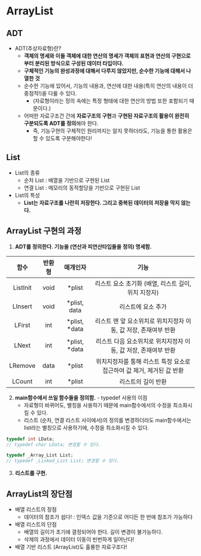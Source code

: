 # ArrayList

## ADT
  - ADT(추상자료형)란?
    - **객체의 명세와 이들 객체에 대한 연산의 명세가 객체의 표현과 연산의 구현으로부터 분리된 방식으로 구성된 데이터 타입이다.**
    - **구체적인 기능의 완성과정에 대해서 다루지 않았지만, 순수한 기능에 대해서 나열한 것**
    - 순수한 기능에 있어서, 기능의 내용과, 연산에 대한 내용(특히 연산의 내용이 더 중점적!)을 다룰 수 있다.
      - (자료형이라는 정의 속에는 특정 형태에 대한 연산의 방법 또한 포함되기 때문이다.)
    - 어떠한 자료구조건 간에 **자료구조의 구현**과 **구현된 자료구조의 활용이 완전히 구분되도록 ADT를 정의**해야 한다.
      - 즉, 기능구현의 구체적인 원리까지는 알지 못하더라도, 기능을 통한 활용은 할 수 있도록 구분해야한다!
      
## List
  - List의 종류
    - 순차 List : 배열을 기반으로 구현된 List
    - 연결 List : 메모리의 동적할당을 기반으로 구현된 List
  - List의 특성
    - **List는 자료구조를 나란히 저장한다. 그리고 중복된 데이터의 저장을 막지 않는다.**
    
## ArrayList 구현의 과정
  1. **ADT를 정의한다. 기능을 (연산과 피연산타입들을 정의) 명세함.**
  
 |함수|반환형|매개인자|기능|
 |:---:|:---:|:---:|:---:|
 |ListInit|void|\*plist|리스트 요소 초기화 (배열, 리스트 길이, 위치 지정자)|
 |LInsert|void|\*plist, data|리스트에 요소 추가|
 |LFirst|int|\*plist, \*data|리스트 맨 앞 요소위치로 위치지정자 이동, 값 저장, 존재여부 반환|
 |LNext|int|\*plist, \*data|리스트 다음 요소위치로 위치지정자 이동, 값 저장, 존재여부 반환|
 |LRemove|data|\*plist|위치지정자를 통해 리스트 특정 요소로 접근하여 값 제거, 제거된 값 반환|
 |LCount|int|\*plist|리스트의 길이 반환|  
  
  2. **main함수에서 쓰일 함수들을 정의함.**
    - typedef 사용의 이점
      - 자료형이 바뀌어도, 별칭을 사용하기 때문에 main함수에서의 수정을 최소화시킬 수 있다.
      - 리스트 (순차, 연결 리스트 사이에서)의 정의를 변경하더라도 main함수에서는 list라는 별칭으로 사용하기에, 수정을 최소화시킬 수 있다.
```c
typedef int LData;
// typedef char LData; 변경할 수 있다.

typedef _Array_List List;
// typedef _Linked_List List; 변경할 수 있다. 
```
  3. **리스트를 구현.**
  
## ArrayList의 장단점
  - 배열 리스트의 장점
    - 데이터의 참조가 쉽다! : 인덱스 값을 기준으로 어디든 한 번에 참조가 가능하다
  - 배열 리스트의 단점
    - 배열의 길이가 초기에 결정되어야 한다. 길이 변경이 불가능하다.
    - 삭제의 과정에서 데이터 이동이 빈번하게 일어난다!
  - 배열 기반 리스트 (ArrayList)도 훌륭한 자료구조다!
